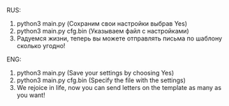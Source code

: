 RUS:
1. python3 main.py (Сохраним свои настройки выбрав Yes)
2. python3 main.py cfg.bin (Указываем файл с настройками)
3. Радуемся жизни, теперь вы можете отправлять письма по шаблону сколько угодно!

ENG:
1. python3 main.py (Save your settings by choosing Yes)
2. python3 main.py cfg.bin (Specify the file with the settings)
3. We rejoice in life, now you can send letters on the template as many as you want!
